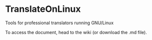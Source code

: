 # TranslateOnLinux

Tools for professional translators running GNU/Linux

To access the document, head to the wiki (or download the .md file).
